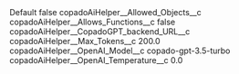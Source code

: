 <?xml version="1.0" encoding="UTF-8"?>
<CustomMetadata xmlns="http://soap.sforce.com/2006/04/metadata" xmlns:xsi="http://www.w3.org/2001/XMLSchema-instance" xmlns:xsd="http://www.w3.org/2001/XMLSchema">
    <label>Default</label>
    <protected>false</protected>
    <values>
        <field>copadoAiHelper__Allowed_Objects__c</field>
        <value xsi:nil="true"/>
    </values>
    <values>
        <field>copadoAiHelper__Allows_Functions__c</field>
        <value xsi:type="xsd:boolean">false</value>
    </values>
    <values>
        <field>copadoAiHelper__CopadoGPT_backend_URL__c</field>
        <value xsi:nil="true"/>
    </values>
    <values>
        <field>copadoAiHelper__Max_Tokens__c</field>
        <value xsi:type="xsd:double">200.0</value>
    </values>
    <values>
        <field>copadoAiHelper__OpenAI_Model__c</field>
        <value xsi:type="xsd:string">copado-gpt-3.5-turbo</value>
    </values>
    <values>
        <field>copadoAiHelper__OpenAI_Temperature__c</field>
        <value xsi:type="xsd:double">0.0</value>
    </values>
</CustomMetadata>
